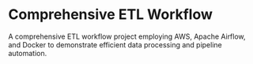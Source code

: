 # Comprehensive ETL Workflow

A comprehensive ETL workflow project employing AWS, Apache Airflow, and Docker to demonstrate efficient data processing and pipeline automation.
